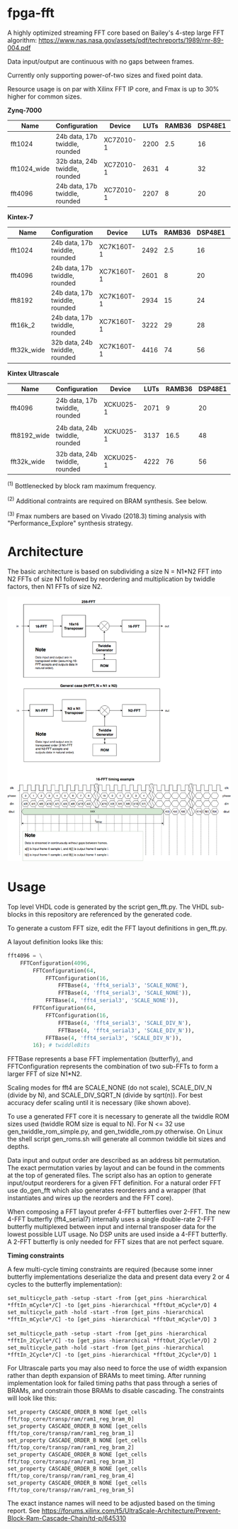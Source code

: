 # fpga-fft
A highly optimized streaming FFT core based on Bailey's 4-step large FFT algorithm: https://www.nas.nasa.gov/assets/pdf/techreports/1989/rnr-89-004.pdf

Data input/output are continuous with no gaps between frames.

Currently only supporting power-of-two sizes and fixed point data.

Resource usage is on par with Xilinx FFT IP core, and Fmax is up to 30% higher for common sizes.

**Zynq-7000**

| Name            | Configuration                   | Device      | LUTs | RAMB36  | DSP48E1 | Fmax     |
| --------------- | ------------------------------- | ----------- | ---- | ------- | ------- | -------- |
| fft1024         | 24b data, 17b twiddle, rounded  | XC7Z010-1   | 2200 | 2.5     | 16      | 370 MHz  |
| fft1024_wide    | 32b data, 24b twiddle, rounded  | XC7Z010-1   | 2631 | 4       | 32      | 310 MHz  |
| fft4096         | 24b data, 17b twiddle, rounded  | XC7Z010-1   | 2207 | 8       | 20      | 359 MHz  |

**Kintex-7**

| Name            | Configuration                    | Device      | LUTs | RAMB36  | DSP48E1 | Fmax     |
| --------------- | -------------------------------- | ----------- | ---- | ------- | ------- | -------- |
| fft1024         | 24b data, 17b twiddle, rounded   | XC7K160T-1  | 2492 | 2.5     | 16      | 458 MHz<sup>(1)</sup> |
| fft4096         | 24b data, 17b twiddle, rounded   | XC7K160T-1  | 2601 | 8       | 20      | 452 MHz |
| fft8192         | 24b data, 17b twiddle, rounded   | XC7K160T-1  | 2934 | 15      | 24      | 458 MHz<sup>(1)</sup> |
| fft16k_2        | 24b data, 17b twiddle, rounded   | XC7K160T-1  | 3222 | 29      | 28      | 445 MHz |
| fft32k_wide     | 32b data, 24b twiddle, rounded   | XC7K160T-1  | 4416 | 74      | 56      | 421 MHz |

**Kintex Ultrascale**

| Name         | Configuration                   | Device      | LUTs | RAMB36  | DSP48E1 | Fmax     |
| ------------ | ------------------------------- | ----------- | ---- | ------- | ------- | -------- |
| fft4096      | 24b data, 17b twiddle, rounded  | XCKU025-1   | 2071 | 9       | 20      | 525 MHz<sup>(1)(2)</sup> |
| fft8192_wide | 24b data, 24b twiddle, rounded  | XCKU025-1   | 3137 | 16.5    | 48      | 525 MHz<sup>(1)(2)</sup> |
| fft32k_wide  | 32b data, 24b twiddle, rounded  | XCKU025-1   | 4222 | 76      | 56      | 501 MHz<sup>(2)</sup> |

<sup>(1)</sup> Bottlenecked by block ram maximum frequency.

<sup>(2)</sup> Additional contraints are required on BRAM synthesis. See below.

<sup>(3)</sup> Fmax numbers are based on Vivado (2018.3) timing analysis with "Performance_Explore" synthesis strategy.

# Architecture
The basic architecture is based on subdividing a size N = N1*N2 FFT into N2 FFTs of size N1 followed by reordering and multiplication by twiddle factors, then N1 FFTs of size N2.

![block diagram](overview.png)

# Usage
Top level VHDL code is generated by the script gen_fft.py. The VHDL sub-blocks in this repository are referenced by the generated code.

To generate a custom FFT size, edit the FFT layout definitions in gen_fft.py.

A layout definition looks like this:
```python
fft4096 = \
	FFTConfiguration(4096,
		FFTConfiguration(64,
			FFTConfiguration(16, 
				FFTBase(4, 'fft4_serial3', 'SCALE_NONE'),
				FFTBase(4, 'fft4_serial3', 'SCALE_NONE')),
			FFTBase(4, 'fft4_serial3', 'SCALE_NONE')),
		FFTConfiguration(64,
			FFTConfiguration(16, 
				FFTBase(4, 'fft4_serial3', 'SCALE_DIV_N'),
				FFTBase(4, 'fft4_serial3', 'SCALE_DIV_N')),
			FFTBase(4, 'fft4_serial3', 'SCALE_DIV_N')),
		16); # twiddleBits
```
FFTBase represents a base FFT implementation (butterfly), and FFTConfiguration represents the combination of two sub-FFTs to form a larger FFT of size N1*N2.

Scaling modes for fft4 are SCALE_NONE (do not scale), SCALE_DIV_N (divide by N), and SCALE_DIV_SQRT_N (divide by sqrt(n)). For best accuracy defer scaling until it is necessary (like shown above).

To use a generated FFT core it is necessary to generate all the twiddle ROM sizes used (twiddle ROM size is equal to N). For N <= 32 use gen_twiddle_rom_simple.py, and gen_twiddle_rom.py otherwise. On Linux the shell script gen_roms.sh will generate all common twiddle bit sizes and depths.

Data input and output order are described as an address bit permutation. The exact permutation varies by layout and can be found in the comments at the top of generated files. The script also has an option to generate input/output reorderers for a given FFT definition. For a natural order FFT use do_gen_fft which also generates reorderers and a wrapper (that instantiates and wires up the reorders and the FFT core).

When composing a FFT layout prefer 4-FFT butterflies over 2-FFT. The new 4-FFT butterfly (fft4_serial7) internally uses a single double-rate 2-FFT butterfly multiplexed between input and internal transposer data for the lowest possible LUT usage. No DSP units are used inside a 4-FFT butterfly. A 2-FFT butterfly is only needed for FFT sizes that are not perfect square.

**Timing constraints**

A few multi-cycle timing constraints are required (because some inner butterfly implementations deserialize the data and present data every 2 or 4 cycles to the butterfly implementation):
```
set_multicycle_path -setup -start -from [get_pins -hierarchical *fftIn_mCycle*/C] -to [get_pins -hierarchical *fftOut_mCycle*/D] 4
set_multicycle_path -hold -start -from [get_pins -hierarchical *fftIn_mCycle*/C] -to [get_pins -hierarchical *fftOut_mCycle*/D] 3

set_multicycle_path -setup -start -from [get_pins -hierarchical *fftIn_2Cycle*/C] -to [get_pins -hierarchical *fftOut_2Cycle*/D] 2
set_multicycle_path -hold -start -from [get_pins -hierarchical *fftIn_2Cycle*/C] -to [get_pins -hierarchical *fftOut_2Cycle*/D] 1
```

For Ultrascale parts you may also need to force the use of width expansion rather than depth expansion of BRAMs to meet timing. After running implementation look for failed timing paths that pass through a series of BRAMs, and constrain those BRAMs to disable cascading. The constraints will look like this:
```
set_property CASCADE_ORDER_B NONE [get_cells fft/top_core/transp/ram/ram1_reg_bram_0]
set_property CASCADE_ORDER_B NONE [get_cells fft/top_core/transp/ram/ram1_reg_bram_1]
set_property CASCADE_ORDER_B NONE [get_cells fft/top_core/transp/ram/ram1_reg_bram_2]
set_property CASCADE_ORDER_B NONE [get_cells fft/top_core/transp/ram/ram1_reg_bram_3]
set_property CASCADE_ORDER_B NONE [get_cells fft/top_core/transp/ram/ram1_reg_bram_4]
set_property CASCADE_ORDER_B NONE [get_cells fft/top_core/transp/ram/ram1_reg_bram_5]
```
The exact instance names will need to be adjusted based on the timing report.
See https://forums.xilinx.com/t5/UltraScale-Architecture/Prevent-Block-Ram-Cascade-Chain/td-p/645310

